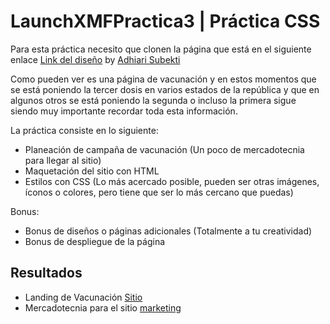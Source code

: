 # LaunchXMFPractica3 | Práctica CSS

Para esta práctica necesito que clonen la página que está en el siguiente enlace [Link del diseño](https://github.com/herrcode/LaunchXMFPractica3/blob/main/landingVacunaci%C3%B3n.png) by [Adhiari Subekti](https://dribbble.com/Adhiari_is)

Como pueden ver es una página de vacunación y en estos momentos que se está poniendo la tercer dosis en varios estados de la república y que en algunos otros se está poniendo la segunda o incluso la primera sigue siendo muy importante recordar toda esta información.

La práctica consiste en lo siguiente:

- Planeación de campaña de vacunación (Un poco de mercadotecnia para llegar al sitio)
- Maquetación del sitio con HTML
- Estilos con CSS (Lo más acercado posible, pueden ser otras imágenes, íconos o colores, pero tiene que ser lo más cercano que puedas)

Bonus:
- Bonus de diseños o páginas adicionales (Totalmente a tu creatividad)
- Bonus de despliegue de la página 

## Resultados

- Landing de Vacunación [Sitio](https://dribbble.com/Adhiari_is)
- Mercadotecnia para el sitio [marketing](https://github.com/herr-code/LaunchXMFPractica3/blob/main/marketing.md)
